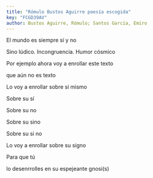 ```yaml
---
title: "Rómulo Bustos Aguirre poesía escogida"
key: "FCGD39AV"
author: Bustos Aguirre, Rómulo; Santos García, Emiro
---
```

<div data-schema-version="8"><p>El mundo es siempre sí y no</p> <p>Sino lúdico. Incongruencia. Humor cósmico</p> <p> Por ejemplo ahora voy a enrollar este texto</p> <p>que aún no es texto</p> <p>Lo voy a enrollar sobre sí mismo</p> <p>Sobre su sí</p> <p>Sobre su no </p> <p>Sobre su sino</p> <p>Sobre su si no</p> <p>Lo voy a enrollar sobre su signo</p> <p>Para que tú</p> <p>lo desenrrolles en su espejeante gnosi(s)</p> </div>
